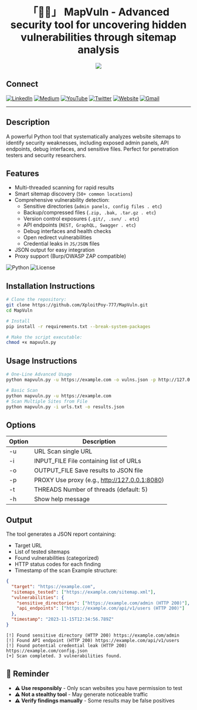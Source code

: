 <h1 align="center">「🐦‍🔥」 MapVuln - Advanced security tool for uncovering hidden vulnerabilities through sitemap analysis</h1>

<p align="center"><img src="assets/Screenshot_2025.png"></p>

## Connect

[![LinkedIn](https://img.shields.io/badge/LinkedIn-0077B5?style=for-the-badge&logo=linkedin&logoColor=white)](https://www.linkedin.com/in/zabed-ullah-poyel/)
[![Medium](https://img.shields.io/badge/Medium-12100E?style=for-the-badge&logo=medium&logoColor=white)](https://medium.com/@zabedullahpoyel)
[![YouTube](https://img.shields.io/badge/YouTube-FF0000?style=for-the-badge&logo=youtube&logoColor=white)](https://www.youtube.com/@XploitPoy-777)
[![Twitter](https://img.shields.io/badge/Twitter-1DA1F2?style=for-the-badge&logo=twitter&logoColor=white)](https://x.com/zabedullahpoyel)
[![Website](https://img.shields.io/badge/Website-000000?style=for-the-badge&logo=About.me&logoColor=white)](https://zabedullahpoyel.com)
[![Gmail](https://img.shields.io/badge/Gmail-D14836?style=for-the-badge&logo=gmail&logoColor=white)](mailto:zabedullahpoyelcontact@gmail.com)

---

## Description
A powerful Python tool that systematically analyzes website sitemaps to identify security weaknesses, including exposed admin panels, API endpoints, debug interfaces, and sensitive files. Perfect for penetration testers and security researchers.

## Features
- Multi-threaded scanning for rapid results
- Smart sitemap discovery (`50+ common locations`)
- Comprehensive vulnerability detection:
  - Sensitive directories (`admin panels, config files . etc`)
  - Backup/compressed files (`.zip, .bak, .tar.gz . etc`)
  - Version control exposures (`.git/, .svn/ . etc`)
  - API endpoints (`REST, GraphQL, Swagger . etc`)
  - Debug interfaces and health checks
  - Open redirect vulnerabilities
  - Credential leaks in `JS/JSON` files
- JSON output for easy integration
- Proxy support (Burp/OWASP ZAP compatible)

![Python](https://img.shields.io/badge/python-3.6+-blue.svg)
![License](https://img.shields.io/badge/license-MIT-green.svg)

## Installation Instructions
```bash
# Clone the repository:
git clone https://github.com/XploitPoy-777/MapVuln.git
cd MapVuln

# Install 
pip install -r requirements.txt --break-system-packages

# Make the script executable:
chmod +x mapvuln.py
```

## Usage Instructions
```bash
# One-Line Advanced Usage
python mapvuln.py -u https://example.com -o vulns.json -p http://127.0.0.1:8080 -t 15 --timeout 30

# Basic Scan
python mapvuln.py -u https://example.com
# Scan Multiple Sites from File
python mapvuln.py -i urls.txt -o results.json
```

## Options
| Option	              | Description  | 
|-----------------------|--------------|
| -u                    | URL Scan single URL
| -i                    | INPUT_FILE	File containing list of URLs
| -o                    | OUTPUT_FILE	Save results to JSON file
| -p                    | PROXY	Use proxy (e.g., http://127.0.0.1:8080)
| -t                    | THREADS	Number of threads (default: 5)
| -h	                  | Show help message

## Output 

The tool generates a JSON report containing:

- Target URL
- List of tested sitemaps
- Found vulnerabilities (categorized)
- HTTP status codes for each finding
- Timestamp of the scan
Example structure:
```json
{
  "target": "https://example.com",
  "sitemaps_tested": ["https://example.com/sitemap.xml"],
  "vulnerabilities": {
    "sensitive_directories": ["https://example.com/admin (HTTP 200)"],
    "api_endpoints": ["https://example.com/api/v1/users (HTTP 200)"]
  },
  "timestamp": "2023-11-15T12:34:56.789Z"
}
```

```plaintext
[!] Found sensitive directory (HTTP 200) https://example.com/admin
[!] Found API endpoint (HTTP 200) https://example.com/api/v1/users
[!] Found potential credential leak (HTTP 200) https://example.com/config.json
[+] Scan completed. 3 vulnerabilities found.
```

## 🔔 Reminder
- **⚠ Use responsibly** - Only scan websites you have permission to test
- **⚠ Not a stealthy tool** - May generate noticeable traffic
- **⚠ Verify findings manually** - Some results may be false positives


